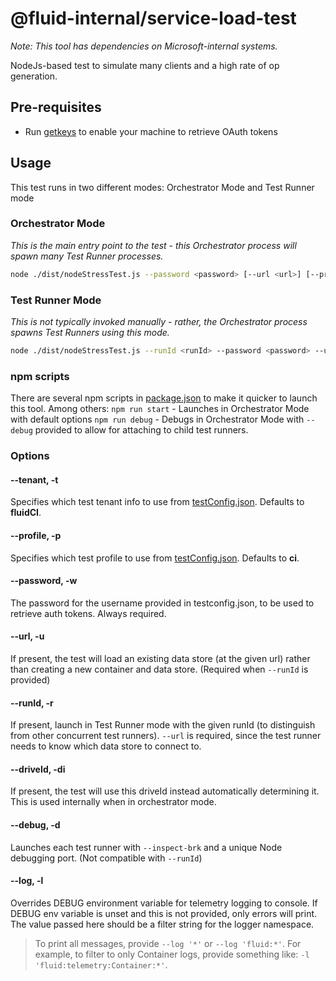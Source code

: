 # @fluid-internal/service-load-test

_Note: This tool has dependencies on Microsoft-internal systems._

NodeJs-based test to simulate many clients and a high rate of op generation.

## Pre-requisites

* Run [getkeys](/tools/getkeys/README.md) to enable your machine to retrieve OAuth tokens

## Usage

This test runs in two different modes: Orchestrator Mode and Test Runner mode

### Orchestrator Mode

_This is the main entry point to the test - this Orchestrator process will spawn many Test Runner processes._

```bash
node ./dist/nodeStressTest.js --password <password> [--url <url>] [--profile <profile>] [--debug]
```

### Test Runner Mode

_This is not typically invoked manually - rather, the Orchestrator process spawns Test Runners using this mode._

```bash
node ./dist/nodeStressTest.js --runId <runId> --password <password> --url <url> [--profile <profile>]
```

### npm scripts

There are several npm scripts in [package.json](./package.json) to make it quicker to launch this tool. Among others:
`npm run start` - Launches in Orchestrator Mode with default options
`npm run debug` - Debugs in Orchestrator Mode with `--debug` provided to allow for attaching to child test runners.

### Options

#### --tenant, -t

Specifies which test tenant info to use from [testConfig.json](./testConfig.json). Defaults to **fluidCI**.

#### --profile, -p

Specifies which test profile to use from [testConfig.json](./testConfig.json). Defaults to **ci**.

#### --password, -w

The password for the username provided in testconfig.json, to be used to retrieve auth tokens. Always required.

#### --url, -u

If present, the test will load an existing data store (at the given url) rather than creating a new container and data store.
(Required when `--runId` is provided)

#### --runId, -r

If present, launch in Test Runner mode with the given runId (to distinguish from other concurrent test runners).
`--url` is required, since the test runner needs to know which data store to connect to.

#### --driveId, -di

If present, the test will use this driveId instead automatically determining it. This is used internally when in orchestrator mode.

#### --debug, -d

Launches each test runner with `--inspect-brk` and a unique Node debugging port. (Not compatible with `--runId`)

#### --log, -l

Overrides DEBUG environment variable for telemetry logging to console.
If DEBUG env variable is unset and this is not provided, only errors will print.
The value passed here should be a filter string for the logger namespace.

>To print all messages, provide `--log '*'` or `--log 'fluid:*'`. For example, to filter to only Container logs,
provide something like: `-l 'fluid:telemetry:Container:*'`.
